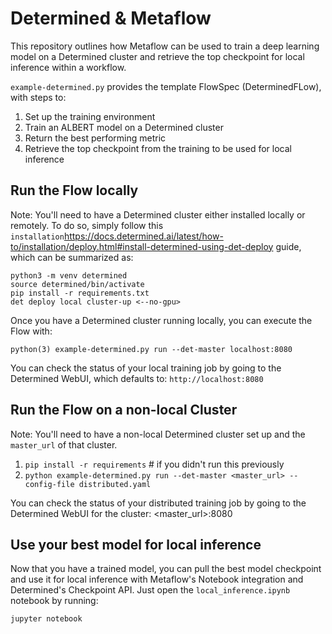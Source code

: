 # Determined & Metaflow

This repository outlines how Metaflow can be used to train a deep learning model on a Determined cluster and retrieve the top checkpoint for local inference within a workflow.

`example-determined.py` provides the template FlowSpec (DeterminedFLow), with steps to:
1. Set up the training environment
2. Train an ALBERT model on a Determined cluster
3. Return the best performing metric
4. Retrieve the top checkpoint from the training to be used for local inference


## Run the Flow locally
Note: You'll need to have a Determined cluster either installed locally or remotely. To do so, simply follow this `installation`<https://docs.determined.ai/latest/how-to/installation/deploy.html#install-determined-using-det-deploy> guide, which can be summarized as:
```commandline
python3 -m venv determined
source determined/bin/activate
pip install -r requirements.txt
det deploy local cluster-up <--no-gpu>
```

Once you have a Determined cluster running locally, you can execute the Flow with:
```commandline
python(3) example-determined.py run --det-master localhost:8080
```

You can check the status of your local training job by going to the Determined WebUI, which defaults to:
`http://localhost:8080`


## Run the Flow on a non-local Cluster
Note: You'll need to have a non-local Determined cluster set up and the `master_url` of that cluster.

1. `pip install -r requirements` # if you didn't run this previously
2. `python example-determined.py run --det-master <master_url> --config-file distributed.yaml`

You can check the status of your distributed training job by going to the Determined WebUI for the cluster:
<master_url>:8080


## Use your best model for local inference
Now that you have a trained model, you can pull the best model checkpoint and use it for local inference with Metaflow's Notebook integration and Determined's Checkpoint API. Just open the `local_inference.ipynb` notebook by running:
```commandline
jupyter notebook
```


